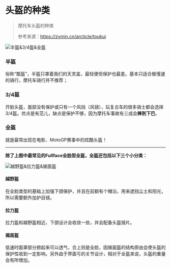 # 头盔的种类

> 摩托车头盔的种类
> 
> 参考来源：https://zymin.cn/arcticle/toukui

![半盔&3/4盔&全盔](https://gitee.com/zhou/MoYouClubPic/raw/master/20210401155709.png)

### 半盔

俗称“瓢盔”，半盔只罩着我们的天灵盖，最轻便但保护也最差。基本只适合极慢速的骑行，摩托车骑行并不推荐；

### 3/4盔

开脸头盔，面部没有保护或只有一个风挡（风镜），玩复古车的很多骑士都会选择3/4盔。优点是有范儿，缺点是保护不够，因为摩托车事故有三成会**摔到下巴**。

### 全盔

就是最常出现在电影、MotoGP赛事中的炫酷头盔！

---

**除了上图中最常见的Fullface全脸型全盔，全盔还包括以下三个小分类：**

![越野盔&拉力盔&揭面盔](https://gitee.com/zhou/MoYouClubPic/raw/master/20210401155722.png)

#### 越野盔

在全脸类型的基础上加强下颌保护，并且在前额有个帽沿，用来遮挡尘土和阳光，所以需要额外加护目镜。

#### 拉力盔

拉力盔和越野盔相近，下颌设计会收敛一些，并会配备头盔镜片。

#### 揭面盔

低速时面罩部分掀起来可以透气，合上则是全脸，因揭面盔的结构原由会使头盔的保护性收到一定影响。另外由于界面亏的关节设计，相对于全盔来说，头盔的重量会有所增加。